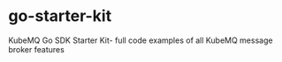 # go-starter-kit
KubeMQ Go SDK Starter Kit- full code examples of all KubeMQ message broker features
